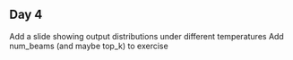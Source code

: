 ## Day 4
Add a slide showing output distributions under different temperatures
Add num_beams (and maybe top_k) to exercise
